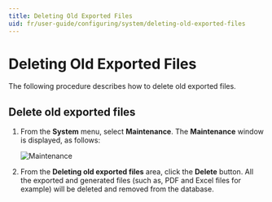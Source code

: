 ```yaml
---
title: Deleting Old Exported Files
uid: fr/user-guide/configuring/system/deleting-old-exported-files
---
```


# Deleting Old Exported Files

The following procedure describes how to delete old exported files.

## Delete old exported files

1. From the **System** menu, select **Maintenance**. The **Maintenance** window is displayed, as follows:
    
    ![Maintenance](_static/deleting-old-exported-files/deleting-old-exported-files.png)

2. From the **Deleting old exported files** area, click the **Delete** button. All the exported and generated files (such as, PDF and Excel files for example) will be deleted and removed from the database.
